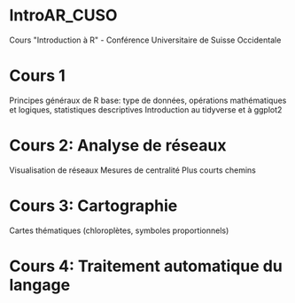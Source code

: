 # IntroAR_CUSO
Cours "Introduction à R" - Conférence Universitaire de Suisse Occidentale

# Cours 1

Principes généraux de R base: type de données, opérations mathématiques et logiques, statistiques descriptives
Introduction au tidyverse et à ggplot2

# Cours 2: Analyse de réseaux

Visualisation de réseaux 
Mesures de centralité
Plus courts chemins

# Cours 3: Cartographie

Cartes thématiques (chloroplètes, symboles proportionnels)

# Cours 4: Traitement automatique du langage

